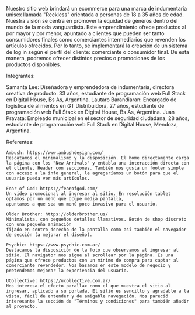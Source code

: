 
Nuestro sitio web brindará un ecommerce para una marca de indumentaria unisex llamada "Reckless" orientada a personas de 18 a 35 años de edad. Nuestra visión se centra en promover la equidad de géneros dentro del mundo de la moda vanguardista. Este emprendimiento ofrece productos al por mayor y por menor, apuntado a clientes que pueden ser tanto consumidores finales como comerciantes intermediarios que revenden los artículos ofrecidos.
Por lo tanto, se implementará la creación de un sistema de log in según el perfil del cliente: comerciante o consumidor final. De esta manera, podremos ofrecer distintos precios o promociones de los productos disponibles.

Integrantes:

Samanta Lee: Diseñadora y emprendedora de indumentaria, directora creativa de producto. 33 años, estudiante de programación web Full Stack en Digital House, Bs As, Argentina.
Lautaro Barandiaran: Encargado de logística de alimentos en GT Distribuidora, 27 años, estudiante de programación web Full Stack en Digital House, Bs As, Argentina.
Juan Pravata: Empleado municipal en el sector de seguridad ciudadana, 28 años, estudiante de programación web Full Stack en Digital House, Mendoza, Argentina.

Referentes:

    Ambush: https://www.ambushdesign.com/
    Rescatamos el minimalismo y la disposición. El home directamente carga la página con los "New Arrivals" y entabla una interacción directa con el cliente. Header con secciones. También nos gusta un footer simple con acceso a la info general, le agregaríamos un botón para que el usuario pueda ver más artículos.

    Fear of God: https://fearofgod.com/
    Un video promocional al ingresar al sitio. En resolución tablet optamos por un menú que ocupe media pantalla,
    apuntamos a que sea un menú poco invasivo para el usuario.

    Older Brother: https://olderbrother.us/
    Minimalista, con pequeños detalles llamativos. Botón de shop discreto con una pequeña animación
    fijado en centro derecho de la pantalla como así también el navegador de sección (a mejorar el diseño).

    Psychic: https://www.psychic.com.ar/
    Destacamos la disposición de la foto que observamos al ingresar al sitio. El navigator nos sigue al scrollear por la página. Es una página que ofrece productos con un mínimo de compra para captar al comerciante revendedor. Nos basamos en este modelo de negocio y pretendemos mejorar la experiencia del usuario.

    UCollective: https://ucollective.com.ar/
    Nos interesa el efecto parallax como el que muestra el sitio al ingresar, aplicado a su portada. El sitio es sencillo y agradable a la vista, fácil de entender y de amigable navegación. Nos pareció interesante la sección de "Términos y condiciones" para también añadir al proyecto.

